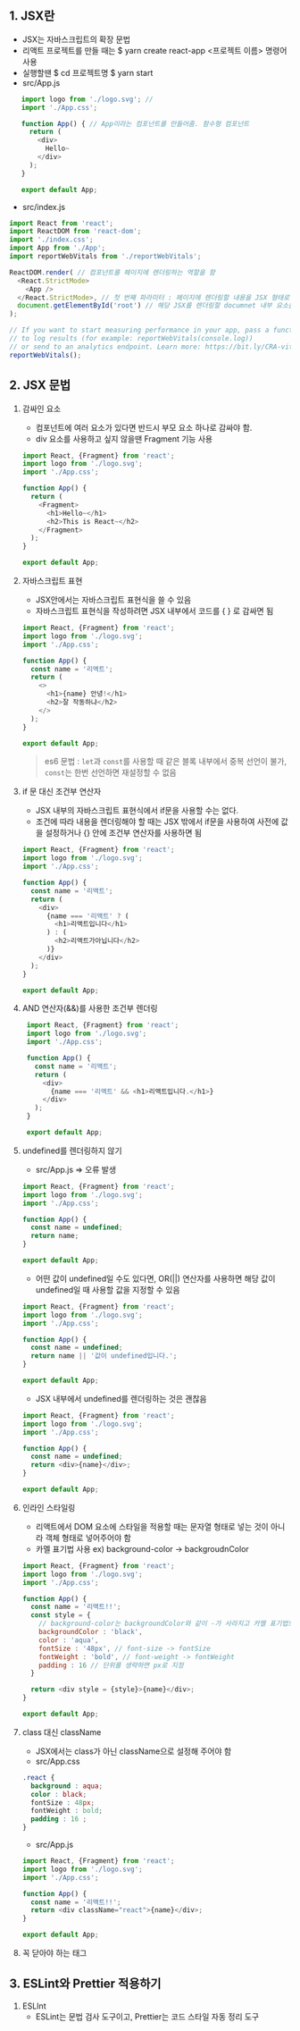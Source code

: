 ## 1. JSX란
   - JSX는 자바스크립트의 확장 문법
   - 리액트 프로젝트를 만들 때는 $ yarn create react-app <프로젝트 이름> 명령어 사용
   - 실행할땐 $ cd 프로젝트명 $ yarn start
   - src/App.js
   ```javascript
      import logo from './logo.svg'; //
      import './App.css';

      function App() { // App이라는 컴포넌트를 만들어줌. 함수형 컴포넌트
        return (
          <div>
            Hello~
          </div>
        );
      }

      export default App;
   ```
   - src/index.js
   ```javascript
   import React from 'react';
   import ReactDOM from 'react-dom';
   import './index.css';
   import App from './App';
   import reportWebVitals from './reportWebVitals';

   ReactDOM.render( // 컴포넌트를 페이지에 렌더링하는 역할을 함
     <React.StrictMode>
       <App />
     </React.StrictMode>, // 첫 번째 파라미터 : 페이지에 렌더링할 내용을 JSX 형태로 작성
     document.getElementById('root') // 해당 JSX를 렌더링할 documnet 내부 요소를 설정. public/index.html
   );
   
   // If you want to start measuring performance in your app, pass a function
   // to log results (for example: reportWebVitals(console.log))
   // or send to an analytics endpoint. Learn more: https://bit.ly/CRA-vitals
   reportWebVitals();   
   ```

## 2. JSX 문법
   1. 감싸인 요소
      - 컴포넌트에 여러 요소가 있다면 반드시 부모 요소 하나로 감싸야 함.
      - div 요소를 사용하고 싶지 않을땐 Fragment 기능 사용
      ```javascript
      import React, {Fragment} from 'react';
      import logo from './logo.svg';
      import './App.css';

      function App() {
        return (
          <Fragment>
            <h1>Hello~</h1>
            <h2>This is React~</h2>
          </Fragment>
        );
      }

      export default App;

      ```
   2. 자바스크립트 표현
      - JSX안에서는 자바스크립트 표현식을 쓸 수 있음
      - 자바스크립트 표현식을 작성하려면 JSX 내부에서 코드를 { } 로 감싸면 됨
      ```javascript
      import React, {Fragment} from 'react';
      import logo from './logo.svg';
      import './App.css';

      function App() {
        const name = '리액트';
        return (
          <>
            <h1>{name} 안녕!</h1>
            <h2>잘 작동하냐</h2>
          </>
        );
      }

      export default App;
      ```
      > es6 문법 : `let`과 `const`를 사용할 때 같은 블록 내부에서 중복 선언이 불가, `const`는 한번 선언하면 재설정할 수 없음
         
   3. if 문 대신 조건부 연산자
      - JSX 내부의 자바스크립트 표현식에서 if문을 사용할 수는 없다.
      - 조건에 따라 내용을 렌더링해야 할 때는 JSX 밖에서 if문을 사용하여 사전에 값을 설정하거나 {} 안에 조건부 연산자를 사용하면 됨
      ```javascript
      import React, {Fragment} from 'react';
      import logo from './logo.svg';
      import './App.css';

      function App() {
        const name = '리액트';
        return (
          <div>
            {name === '리액트' ? (
              <h1>리액트입니다</h1>
            ) : (
              <h2>리액트가아닙니다</h2>
            )}
          </div>
        );
      }

      export default App;

      ```
   4. AND 연산자(&&)를 사용한 조건부 렌더링
      ```javascript
       import React, {Fragment} from 'react';
       import logo from './logo.svg';
       import './App.css';

       function App() {
         const name = '리액트';
         return (
           <div>
             {name === '리액트' && <h1>리액트입니다.</h1>}
           </div>
         );
       }

       export default App;

      ```
   
   5. undefined를 렌더링하지 않기
      - src/App.js => 오류 발생
      ```javascript
      import React, {Fragment} from 'react';
      import logo from './logo.svg';
      import './App.css';

      function App() {
        const name = undefined;
        return name;
      }

      export default App;
      ```
      - 어떤 값이 undefined일 수도 있다면, OR(||) 연산자를 사용하면 해당 값이 undefined일 때 사용할 값을 지정할 수 있음
      ```javascript
      import React, {Fragment} from 'react';
      import logo from './logo.svg';
      import './App.css';

      function App() {
        const name = undefined;
        return name || '값이 undefined입니다.';
      }

      export default App;
      ```
      - JSX 내부에서 undefined를 렌더링하는 것은 괜찮음
      ```javascript
      import React, {Fragment} from 'react';
      import logo from './logo.svg';
      import './App.css';

      function App() {
        const name = undefined;
        return <div>{name}</div>;
      }

      export default App;

      ```
   
   6. 인라인 스타일링
      - 리액트에서 DOM 요소에 스타일을 적용할 때는 문자열 형태로 넣는 것이 아니라 객체 형태로 넣어주어야 함
      - 카멜 표기법 사용 ex) background-color -> backgroudnColor
      ```javascript
      import React, {Fragment} from 'react';
      import logo from './logo.svg';
      import './App.css';

      function App() {
        const name = '리액트!!';
        const style = {
          // background-color는 backgroundColor와 같이 -가 사라지고 카멜 표기법으로 작성됨
          backgroundColor : 'black',
          color : 'aqua',
          fontSize : '48px', // font-size -> fontSize
          fontWeight : 'bold', // font-weight -> fontWeight
          padding : 16 // 단위를 생략하면 px로 지정
        }

        return <div style = {style}>{name}</div>;
      }

      export default App;      
      ```
   
   7. class 대신 className
      - JSX에서는 class가 아닌 className으로 설정해 주어야 함
      - src/App.css
      ```css
      .react {
        background : aqua;
        color : black;
        fontSize : 48px; 
        fontWeight : bold; 
        padding : 16 ;
      }
      
      ```
      - src/App.js
      ```javascript
      import React, {Fragment} from 'react';
      import logo from './logo.svg';
      import './App.css';

      function App() {
        const name = '리액트!!';
        return <div className="react">{name}</div>;
      }

      export default App;      
      ```
      
   8. 꼭 닫아야 하는 태그

## 3. ESLint와 Prettier 적용하기
   1. ESLInt
      - ESLint는 문법 검사 도구이고, Prettier는 코드 스타일 자동 정리 도구
